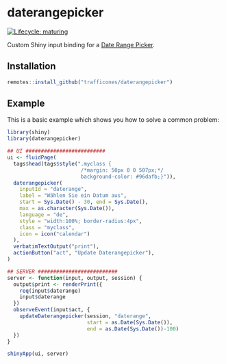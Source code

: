 # daterangepicker

<!-- badges: start -->
[![Lifecycle: maturing](https://img.shields.io/badge/lifecycle-maturing-blue.svg)](https://www.tidyverse.org/lifecycle/#maturing)
<!-- badges: end -->

Custom Shiny input binding for a [Date Range Picker](https://www.daterangepicker.com/).

## Installation

``` r
remotes::install_github("trafficones/daterangepicker")
```

## Example

This is a basic example which shows you how to solve a common problem:

``` r
library(shiny)
library(daterangepicker)

## UI ##########################
ui <- fluidPage(
  tags$head(tags$style(".myclass {
                        /*margin: 50px 0 0 507px;*/
                        background-color: #96dafb;}")),
  daterangepicker(
    inputId = "daterange",
    label = "Wählen Sie ein Datum aus",
    start = Sys.Date() - 30, end = Sys.Date(),
    max = as.character(Sys.Date()),
    language = "de",
    style = "width:100%; border-radius:4px",
    class = "myclass",
    icon = icon("calendar")
  ),
  verbatimTextOutput("print"),
  actionButton("act", "Update Daterangepicker"),
)

## SERVER ##########################
server <- function(input, output, session) {
  output$print <- renderPrint({
    req(input$daterange)
    input$daterange
  })
  observeEvent(input$act, {
    updateDaterangepicker(session, "daterange",
                          start = as.Date(Sys.Date()), 
                          end = as.Date(Sys.Date())-100)
  })
}

shinyApp(ui, server)
```


